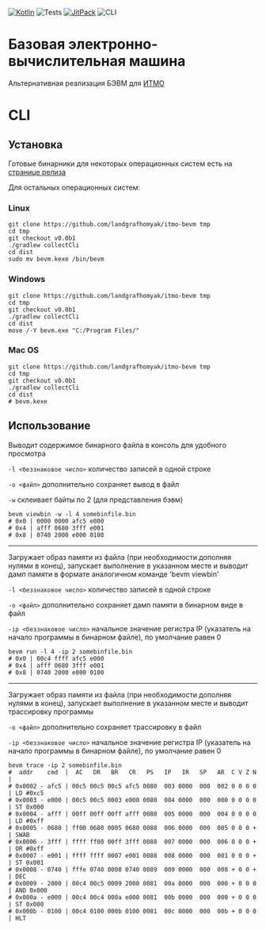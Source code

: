 [![Kotlin](https://img.shields.io/badge/Kotlin-1.6.10-blue.svg)](http://kotlinlang.org)
![Tests](https://github.com/landgrafhomyak/itmo-bevm/actions/workflows/test.yml/badge.svg)
[![JitPack](https://jitpack.io/v/landgrafhomyak/itmo-bevm.svg)](https://jitpack.io/#landgrafhomyak/itmo-bevm)
![CLI](https://github.com/landgrafhomyak/itmo-bevm/actions/workflows/cli.yml/badge.svg)

# Базовая электронно-вычислительная машина

Альтернативная реализация БЭВМ для [ИТМО](https://itmo.ru)

# CLI

## Установка

Готовые бинарники для некоторых операционных систем есть
на [странице релиза](https://github.com/landgrafhomyak/itmo-bevm/releases/tag/v0.0b1)

Для остальных операционных систем:

### Linux

```shell
git clone https://github.com/landgrafhomyak/itmo-bevm tmp
cd tmp
git checkout v0.0b1
./gradlew collectCli
cd dist
sudo mv bevm.kexe /bin/bevm
```

### Windows

```shell
git clone https://github.com/landgrafhomyak/itmo-bevm tmp
cd tmp
git checkout v0.0b1
./gradlew collectCli
cd dist
move /-Y bevm.exe "C:/Program Files/"
```

### Mac OS

```shell
git clone https://github.com/landgrafhomyak/itmo-bevm tmp
cd tmp
git checkout v0.0b1
./gradlew collectCli
cd dist
# bevm.kexe
```
## Использование

Выводит содержимое бинарного файла в консоль для удобного просмотра

`-l <беззнаковое число>` количество записей в одной строке

`-o <файл>` дополнительно сохраняет вывод в файл

`-w` склеивает байты по 2 (для представления бэвм)

```shell
bevm viewbin -w -l 4 somebinfile.bin
# 0x0 | 0000 0000 afc5 e000
# 0x4 | afff 0680 3fff e001
# 0x8 | 0740 2000 e000 0100
```

---
Загружает образ памяти из файла (при необходимости дополняя нулями в конец), запускает выполнение в указанном месте и
выводит дамп памяти в формате аналогичном команде 'bevm viewbin'

`-l <беззнаковое число>` количество записей в одной строке

`-o <файл>` дополнительно сохраняет дамп памяти в бинарном виде в файл

`-ip <беззнаковое число>` начальное значение регистра IP (указатель на начало программы в бинарном файле), по умолчание
равен 0

```shell
bevm run -l 4 -ip 2 somebinfile.bin
# 0x0 | 00c4 ffff afc5 e000
# 0x4 | afff 0680 3fff e001
# 0x8 | 0740 2000 e000 0100
```

---
Загружает образ памяти из файла (при необходимости дополняя нулями в конец), запускает выполнение в указанном месте и
выводит трассировку программы

`-o <файл>` дополнительно сохраняет трассировку в файл

`-ip <беззнаковое число>` начальное значение регистра IP (указатель на начало программы в бинарном файле), по умолчание
равен 0

```shell
bevm trace -ip 2 somebinfile.bin
#  addr    cmd  |  AC   DR   BR   CR   PS   IP   IR   SP   AR  C V Z N |
# 0x0002 - afc5 | 00c5 00c5 00c5 afc5 0080  003 0000  000  002 0 0 0 0 | LD #0xc5
# 0x0003 - e000 | 00c5 00c5 0003 e000 0080  004 0000  000  000 0 0 0 0 | ST 0x000
# 0x0004 - afff | 00ff 00ff 00ff afff 0080  005 0000  000  004 0 0 0 0 | LD #0xff
# 0x0005 - 0680 | ff00 0680 0005 0680 0088  006 0000  000  005 0 0 0 + | SWAB
# 0x0006 - 3fff | ffff ff00 00ff 3fff 0088  007 0000  000  006 0 0 0 + | OR #0xff
# 0x0007 - e001 | ffff ffff 0007 e001 0088  008 0000  000  001 0 0 0 + | ST 0x001
# 0x0008 - 0740 | fffe 0740 0008 0740 0089  009 0000  000  008 + 0 0 + | DEC
# 0x0009 - 2000 | 00c4 00c5 0009 2000 0081  00a 0000  000  000 + 0 0 0 | AND 0x000
# 0x000a - e000 | 00c4 00c4 000a e000 0081  00b 0000  000  000 + 0 0 0 | ST 0x000
# 0x000b - 0100 | 00c4 0100 000b 0100 0081  00c 0000  000  00b + 0 0 0 | HLT
```
